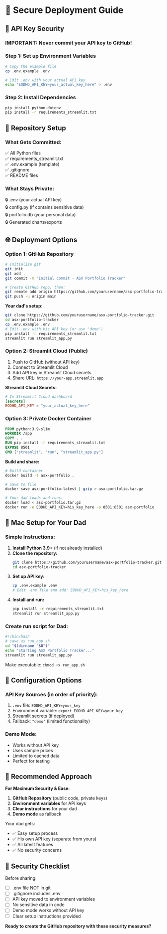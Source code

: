 # 🚀 Secure Deployment Guide

## 🔐 API Key Security

### **IMPORTANT: Never commit your API key to GitHub!**

### Step 1: Set up Environment Variables
```bash
# Copy the example file
cp .env.example .env

# Edit .env with your actual API key
echo "EODHD_API_KEY=your_actual_key_here" > .env
```

### Step 2: Install Dependencies
```bash
pip install python-dotenv
pip install -r requirements_streamlit.txt
```

## 📁 Repository Setup

### **What Gets Committed:**
✅ All Python files  
✅ requirements_streamlit.txt  
✅ .env.example (template)  
✅ .gitignore  
✅ README files  

### **What Stays Private:**
🔒 .env (your actual API key)  
🔒 config.py (if contains sensitive data)  
🔒 portfolio.db (your personal data)  
🔒 Generated charts/exports  

## 🌐 Deployment Options

### **Option 1: GitHub Repository**
```bash
# Initialize git
git init
git add .
git commit -m "Initial commit - ASX Portfolio Tracker"

# Create GitHub repo, then:
git remote add origin https://github.com/yourusername/asx-portfolio-tracker.git
git push -u origin main
```

**Your dad's setup:**
```bash
git clone https://github.com/yourusername/asx-portfolio-tracker.git
cd asx-portfolio-tracker
cp .env.example .env
# Edit .env with his API key (or use 'demo')
pip install -r requirements_streamlit.txt
streamlit run streamlit_app.py
```

### **Option 2: Streamlit Cloud (Public)**
1. Push to GitHub (without API key)
2. Connect to Streamlit Cloud
3. Add API key in Streamlit Cloud secrets
4. Share URL: `https://your-app.streamlit.app`

**Streamlit Cloud Secrets:**
```toml
# In Streamlit Cloud dashboard
[secrets]
EODHD_API_KEY = "your_actual_key_here"
```

### **Option 3: Private Docker Container**
```dockerfile
FROM python:3.9-slim
WORKDIR /app
COPY . .
RUN pip install -r requirements_streamlit.txt
EXPOSE 8501
CMD ["streamlit", "run", "streamlit_app.py"]
```

**Build and share:**
```bash
# Build container
docker build -t asx-portfolio .

# Save to file
docker save asx-portfolio:latest | gzip > asx-portfolio.tar.gz

# Your dad loads and runs:
docker load < asx-portfolio.tar.gz
docker run -e EODHD_API_KEY=his_key_here -p 8501:8501 asx-portfolio
```

## 🍎 Mac Setup for Your Dad

### **Simple Instructions:**
1. **Install Python 3.9+** (if not already installed)
2. **Clone the repository:**
   ```bash
   git clone https://github.com/yourusername/asx-portfolio-tracker.git
   cd asx-portfolio-tracker
   ```
3. **Set up API key:**
   ```bash
   cp .env.example .env
   # Edit .env file and add: EODHD_API_KEY=his_key_here
   ```
4. **Install and run:**
   ```bash
   pip install -r requirements_streamlit.txt
   streamlit run streamlit_app.py
   ```

### **Create run script for Dad:**
```bash
#!/bin/bash
# save as run_app.sh
cd "$(dirname "$0")"
echo "Starting ASX Portfolio Tracker..."
streamlit run streamlit_app.py
```

Make executable: `chmod +x run_app.sh`

## 🔧 Configuration Options

### **API Key Sources (in order of priority):**
1. `.env` file: `EODHD_API_KEY=your_key`
2. Environment variable: `export EODHD_API_KEY=your_key`
3. Streamlit secrets (if deployed)
4. Fallback: `"demo"` (limited functionality)

### **Demo Mode:**
- Works without API key
- Uses sample prices
- Limited to cached data
- Perfect for testing

## 🎯 Recommended Approach

**For Maximum Security & Ease:**

1. **GitHub Repository** (public code, private keys)
2. **Environment variables** for API keys
3. **Clear instructions** for your dad
4. **Demo mode** as fallback

Your dad gets:
- ✅ Easy setup process
- ✅ His own API key (separate from yours)
- ✅ All latest features
- ✅ No security concerns

## 🚨 Security Checklist

Before sharing:
- [ ] .env file NOT in git
- [ ] .gitignore includes .env
- [ ] API key moved to environment variables
- [ ] No sensitive data in code
- [ ] Demo mode works without API key
- [ ] Clear setup instructions provided

**Ready to create the GitHub repository with these security measures?**